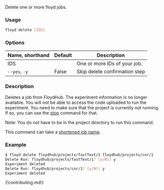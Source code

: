 Delete one or more floyd jobs.

### Usage
```bash
floyd delete [IDS]
```

### Options
| Name, shorthand | Default | Description |
| --------------- | ------- | ----------- |
| IDS |      | One or more IDs of your job. |
| `--yes`, `-y` | False  | Skip delete confirmation step |

### Description
Deletes a job from FloydHub. The experiment information is no longer
available. You will not be able to access the code uploaded to run the
experiment. You need to make sure that the project is currently not
running. If so, you can use the [stop](stop.md) command for that.

Note: You do *not* have to be in the project directory to run this command.

This command can take a [shortened job name](../guides/shortnames).

### Example
```bash
$ floyd delete floydhub/projects/fastText/1 floydhub/projects/cnr/1
Delete Run: floydhub/projects/fastText/1? [y/N]: y
Experiment deleted
Delete Run: floydhub/projects/cnr/1? [y/N]: y
Experiment deleted
```

{!contributing.md!}
